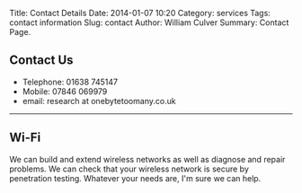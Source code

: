 Title: Contact Details
Date: 2014-01-07 10:20
Category: services
Tags: contact information
Slug: contact
Author: William Culver
Summary: Contact Page.


## Contact Us

- Telephone: 01638 745147
- Mobile: 07846 069979
- email: research at onebytetoomany.co.uk

------------------

## Wi-Fi

We can build and extend wireless networks as well as diagnose and repair problems. We can check that your wireless network is secure by penetration testing. Whatever your needs are, I'm sure we can help.
